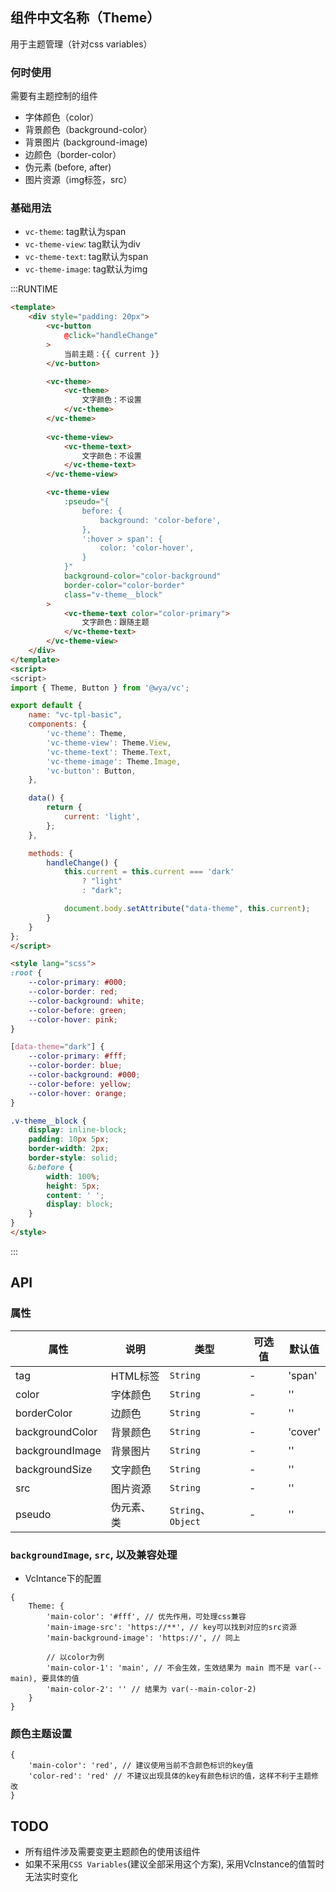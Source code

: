 ## 组件中文名称（Theme）
用于主题管理（针对css variables）

### 何时使用
需要有主题控制的组件

- 字体颜色（color）
- 背景颜色（background-color）
- 背景图片 (background-image)
- 边颜色（border-color）
- 伪元素 (before, after)
- 图片资源（img标签，src）


### 基础用法

- `vc-theme`: tag默认为span
- `vc-theme-view`: tag默认为div
- `vc-theme-text`: tag默认为span
- `vc-theme-image`: tag默认为img

:::RUNTIME
```html
<template>
	<div style="padding: 20px">
		<vc-button 
			@click="handleChange"
		>
			当前主题：{{ current }}
		</vc-button>

		<vc-theme>
			<vc-theme>
				文字颜色：不设置
			</vc-theme>
		</vc-theme>
		
		<vc-theme-view>
			<vc-theme-text>
				文字颜色：不设置
			</vc-theme-text>
		</vc-theme-view>

		<vc-theme-view 
			:pseudo="{
				before: {
					background: 'color-before',
				},
				':hover > span': {
					color: 'color-hover',
				}
			}"
			background-color="color-background" 
			border-color="color-border"
			class="v-theme__block"
		>
			<vc-theme-text color="color-primary">
				文字颜色：跟随主题
			</vc-theme-text>
		</vc-theme-view>
	</div>
</template>
<script>
<script>
import { Theme, Button } from '@wya/vc';

export default {
	name: "vc-tpl-basic",
	components: {
		'vc-theme': Theme,
		'vc-theme-view': Theme.View,
		'vc-theme-text': Theme.Text,
		'vc-theme-image': Theme.Image,
		'vc-button': Button,
	},

	data() {
		return {
			current: 'light',
		};
	},

	methods: {
		handleChange() {
			this.current = this.current === 'dark' 
				? "light"
				: "dark";

			document.body.setAttribute("data-theme", this.current);
		}
	}
};
</script>

<style lang="scss">
:root {
	--color-primary: #000;
	--color-border: red;
	--color-background: white;
	--color-before: green;
	--color-hover: pink;
}

[data-theme="dark"] {
	--color-primary: #fff;
	--color-border: blue;
	--color-background: #000;
	--color-before: yellow;
	--color-hover: orange;
}

.v-theme__block {
	display: inline-block; 
	padding: 10px 5px; 
	border-width: 2px; 
	border-style: solid;
	&:before {
		width: 100%;
		height: 5px;
		content: ' ';
		display: block;
	}
}
</style>

```
:::

## API

### 属性
属性 | 说明 | 类型 | 可选值 | 默认值
---|---|---|---|---
tag | HTML标签 | `String` | - | 'span'
color | 字体颜色 | `String` | - | ''
borderColor | 边颜色 | `String` | - | ''
backgroundColor | 背景颜色 | `String` | - | 'cover'
backgroundImage | 背景图片 | `String` | - | ''
backgroundSize | 文字颜色 | `String` | - | ''
src | 图片资源 | `String` | - | ''
pseudo | 伪元素、类 | `String`、`Object` | - | ''

### `backgroundImage`, `src`, 以及兼容处理

- VcIntance下的配置

```
{
	Theme: {
		'main-color': '#fff', // 优先作用，可处理css兼容
		'main-image-src': 'https://**', // key可以找到对应的src资源
		'main-background-image': 'https://', // 同上

		// 以color为例
		'main-color-1': 'main', // 不会生效，生效结果为 main 而不是 var(--main), 要具体的值
		'main-color-2': '' // 结果为 var(--main-color-2)
	}
}
```

### 颜色主题设置
```
{
	'main-color': 'red', // 建议使用当前不含颜色标识的key值
	'color-red': 'red' // 不建议出现具体的key有颜色标识的值，这样不利于主题修改
}
```

## TODO
- 所有组件涉及需要变更主题颜色的使用该组件
- 如果不采用`CSS Variables`(建议全部采用这个方案), 采用VcInstance的值暂时无法实时变化
